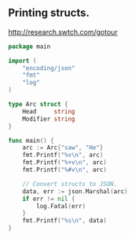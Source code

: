 ## Printing structs.
http://research.swtch.com/gotour

```go
package main

import (
	"encoding/json"
	"fmt"
	"log"
)

type Arc struct {
	Head     string
	Modifier string
}

func main() {
	arc := Arc{"saw", "He"}
	fmt.Printf("%v\n", arc)
	fmt.Printf("%+v\n", arc)
	fmt.Printf("%#v\n", arc)

	// Convert structs to JSON.
	data, err := json.Marshal(arc)
	if err != nil {
		log.Fatal(err)
	}
	fmt.Printf("%s\n", data)
}
```
